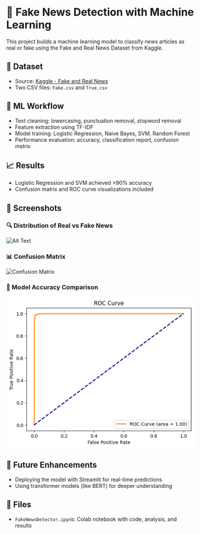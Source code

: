 # 📰 Fake News Detection with Machine Learning

This project builds a machine learning model to classify news articles as real or fake using the Fake and Real News Dataset from Kaggle.

## 📂 Dataset
- Source: [Kaggle - Fake and Real News](https://www.kaggle.com/datasets/clmentbisaillon/fake-and-real-news-dataset)
- Two CSV files: `Fake.csv` and `True.csv`

## 🧠 ML Workflow
- Text cleaning: lowercasing, punctuation removal, stopword removal
- Feature extraction using TF-IDF
- Model training: Logistic Regression, Naive Bayes, SVM, Random Forest
- Performance evaluation: accuracy, classification report, confusion matrix

## 📈 Results
- Logistic Regression and SVM achieved >90% accuracy
- Confusion matrix and ROC curve visualizations included

## 📸 Screenshots

### 🔍 Distribution of Real vs Fake News
![Alt Text](images/FakevsRealNewsDistribution.png)

### 📊 Confusion Matrix
![Confusion Matrix](images/ConfusionMatrix.png)

### 🧠 Model Accuracy Comparison
![Model Accuracy](ROCCurve.png)

## 🚀 Future Enhancements
- Deploying the model with Streamlit for real-time predictions
- Using transformer models (like BERT) for deeper understanding

## 📁 Files
- `FakeNewsDetector.ipynb`: Colab notebook with code, analysis, and results
